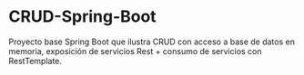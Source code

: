 # CRUD-Spring-Boot
Proyecto base Spring Boot que ilustra CRUD con acceso a base de datos en memoria, exposición de servicios Rest + consumo de servicios con RestTemplate.
